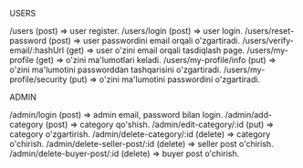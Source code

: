 USERS

/users                       (post) => user register.
/users/login                 (post) => user login.
/users/reset-password        (post) => user passwordini email orqali o'zgartiradi.
/users/verify-email/:hashUrl (get) => user o'zini email orqali tasdiqlash page.
/users/my-profile            (get) => o'zini ma'lumotlari keladi.
/users/my-profile/info       (put) => o'zini ma'lumotini passworddan tashqarisini o'zgartiradi.
/users/my-profile/security   (put) => o'zini ma'lumotini passwordini o'zgartiradi.

ADMIN

/admin/login                  (post) => admin email, password bilan login.
/admin/add-category           (post) => category qo'shish.
/admin/edit-category/:id      (put) => category o'zgartirish.
/admin/delete-category/:id    (delete) => category o'chirish.
/admin/delete-seller-post/:id (delete) => seller post o'chirish.
/admin/delete-buyer-post/:id  (delete) => buyer post o'chirish.